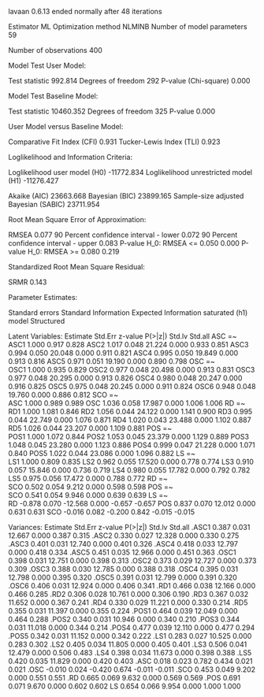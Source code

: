 lavaan 0.6.13 ended normally after 48 iterations

  Estimator                                         ML
  Optimization method                           NLMINB
  Number of model parameters                        59

  Number of observations                           400

Model Test User Model:
                                                      
  Test statistic                               992.814
  Degrees of freedom                               292
  P-value (Chi-square)                           0.000

Model Test Baseline Model:

  Test statistic                             10460.352
  Degrees of freedom                               325
  P-value                                        0.000

User Model versus Baseline Model:

  Comparative Fit Index (CFI)                    0.931
  Tucker-Lewis Index (TLI)                       0.923

Loglikelihood and Information Criteria:

  Loglikelihood user model (H0)             -11772.834
  Loglikelihood unrestricted model (H1)     -11276.427
                                                      
  Akaike (AIC)                               23663.668
  Bayesian (BIC)                             23899.165
  Sample-size adjusted Bayesian (SABIC)      23711.954

Root Mean Square Error of Approximation:

  RMSEA                                          0.077
  90 Percent confidence interval - lower         0.072
  90 Percent confidence interval - upper         0.083
  P-value H_0: RMSEA <= 0.050                    0.000
  P-value H_0: RMSEA >= 0.080                    0.219

Standardized Root Mean Square Residual:

  SRMR                                           0.143

Parameter Estimates:

  Standard errors                             Standard
  Information                                 Expected
  Information saturated (h1) model          Structured

Latent Variables:
                   Estimate  Std.Err  z-value  P(>|z|)   Std.lv  Std.all
  ASC =~                                                                
    ASC1              1.000                               0.917    0.828
    ASC2              1.017    0.048   21.224    0.000    0.933    0.851
    ASC3              0.994    0.050   20.048    0.000    0.911    0.821
    ASC4              0.995    0.050   19.849    0.000    0.913    0.816
    ASC5              0.971    0.051   19.190    0.000    0.890    0.798
  OSC =~                                                                
    OSC1              1.000                               0.935    0.829
    OSC2              0.977    0.048   20.498    0.000    0.913    0.831
    OSC3              0.977    0.048   20.295    0.000    0.913    0.826
    OSC4              0.980    0.048   20.247    0.000    0.916    0.825
    OSC5              0.975    0.048   20.245    0.000    0.911    0.824
    OSC6              0.948    0.048   19.760    0.000    0.886    0.812
  SCO =~                                                                
    ASC               1.000                               0.989    0.989
    OSC               1.036    0.058   17.987    0.000    1.006    1.006
  RD =~                                                                 
    RD1               1.000                               1.081    0.846
    RD2               1.056    0.044   24.122    0.000    1.141    0.900
    RD3               0.995    0.044   22.749    0.000    1.076    0.871
    RD4               1.020    0.043   23.488    0.000    1.102    0.887
    RD5               1.026    0.044   23.207    0.000    1.109    0.881
  POS =~                                                                
    POS1              1.000                               1.072    0.844
    POS2              1.053    0.045   23.379    0.000    1.129    0.889
    POS3              1.048    0.045   23.280    0.000    1.123    0.886
    POS4              0.999    0.047   21.228    0.000    1.071    0.840
    POS5              1.022    0.044   23.086    0.000    1.096    0.882
  LS =~                                                                 
    LS1               1.000                               0.809    0.835
    LS2               0.962    0.055   17.520    0.000    0.778    0.774
    LS3               0.910    0.057   15.846    0.000    0.736    0.719
    LS4               0.980    0.055   17.782    0.000    0.792    0.782
    LS5               0.975    0.056   17.472    0.000    0.788    0.772
  RD =~                                                                 
    SCO               0.502    0.054    9.212    0.000    0.598    0.598
  POS =~                                                                
    SCO               0.541    0.054    9.946    0.000    0.639    0.639
  LS =~                                                                 
    RD               -0.878    0.070  -12.568    0.000   -0.657   -0.657
    POS               0.837    0.070   12.012    0.000    0.631    0.631
    SCO              -0.016    0.082   -0.200    0.842   -0.015   -0.015

Variances:
                   Estimate  Std.Err  z-value  P(>|z|)   Std.lv  Std.all
   .ASC1              0.387    0.031   12.667    0.000    0.387    0.315
   .ASC2              0.330    0.027   12.328    0.000    0.330    0.275
   .ASC3              0.401    0.031   12.740    0.000    0.401    0.326
   .ASC4              0.418    0.033   12.797    0.000    0.418    0.334
   .ASC5              0.451    0.035   12.966    0.000    0.451    0.363
   .OSC1              0.398    0.031   12.751    0.000    0.398    0.313
   .OSC2              0.373    0.029   12.727    0.000    0.373    0.309
   .OSC3              0.388    0.030   12.785    0.000    0.388    0.318
   .OSC4              0.395    0.031   12.798    0.000    0.395    0.320
   .OSC5              0.391    0.031   12.799    0.000    0.391    0.320
   .OSC6              0.406    0.031   12.924    0.000    0.406    0.341
   .RD1               0.466    0.038   12.166    0.000    0.466    0.285
   .RD2               0.306    0.028   10.761    0.000    0.306    0.190
   .RD3               0.367    0.032   11.652    0.000    0.367    0.241
   .RD4               0.330    0.029   11.221    0.000    0.330    0.214
   .RD5               0.355    0.031   11.397    0.000    0.355    0.224
   .POS1              0.464    0.039   12.049    0.000    0.464    0.288
   .POS2              0.340    0.031   10.946    0.000    0.340    0.210
   .POS3              0.344    0.031   11.018    0.000    0.344    0.214
   .POS4              0.477    0.039   12.110    0.000    0.477    0.294
   .POS5              0.342    0.031   11.152    0.000    0.342    0.222
   .LS1               0.283    0.027   10.525    0.000    0.283    0.302
   .LS2               0.405    0.034   11.805    0.000    0.405    0.401
   .LS3               0.506    0.041   12.479    0.000    0.506    0.483
   .LS4               0.398    0.034   11.673    0.000    0.398    0.388
   .LS5               0.420    0.035   11.829    0.000    0.420    0.403
   .ASC               0.018    0.023    0.782    0.434    0.021    0.021
   .OSC              -0.010    0.024   -0.420    0.674   -0.011   -0.011
   .SCO               0.453    0.049    9.202    0.000    0.551    0.551
   .RD                0.665    0.069    9.632    0.000    0.569    0.569
   .POS               0.691    0.071    9.670    0.000    0.602    0.602
    LS                0.654    0.066    9.954    0.000    1.000    1.000

